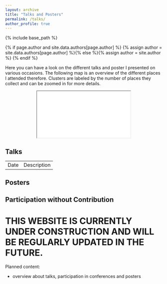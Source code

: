 ```yaml
---
layout: archive
title: "Talks and Posters"
permalink: /talks/
author_profile: true
---
```


{% include base_path %}

{% if page.author and site.data.authors[page.author] %}
  {% assign author = site.data.authors[page.author] %}{% else %}{% assign author = site.author %}
{% endif %}

<p class="text-block">
  Here you can have a look on the different talks and poster I presented on 
  various occasions.
  The following map is an overview of the different places I attended therefore.
  Clusters are labeled by the number of places they collect and can be zoomed in 
  for more details.
</p>
<div style="width:100%; text-align:center;">
<iframe src="/talkmap/map.html" class="talkmap"></iframe>
</div>

## Talks ##

<table style="width:100%, border:none">
  <tr>
    <td> Date </td>
    <td> Description </td>
  </tr>
</table>

## Posters ##

## Participation without Contribution ##

# THIS WEBSITE IS CURRENTLY UNDER CONSTRUCTION AND WILL BE REGULARLY UPDATED IN THE FUTURE.

Planned content:
* overview about talks, participation in conferences and posters
